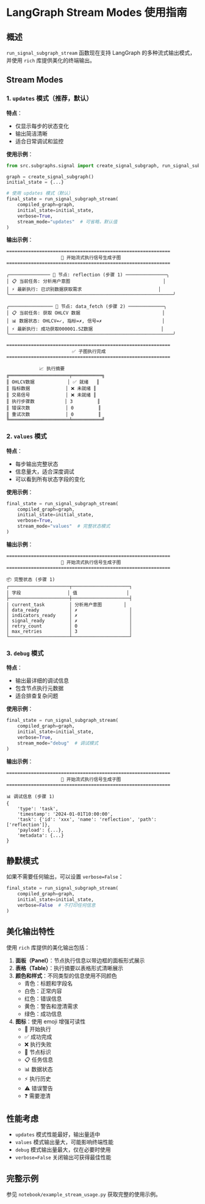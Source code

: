 # LangGraph Stream Modes 使用指南

## 概述

`run_signal_subgraph_stream` 函数现在支持 LangGraph 的多种流式输出模式，并使用 `rich` 库提供美化的终端输出。

## Stream Modes

### 1. `updates` 模式（推荐，默认）

**特点**：
- 仅显示每步的状态变化
- 输出简洁清晰
- 适合日常调试和监控

**使用示例**：
```python
from src.subgraphs.signal import create_signal_subgraph, run_signal_subgraph_stream, SignalSubgraphState

graph = create_signal_subgraph()
initial_state = {...}

# 使用 updates 模式（默认）
final_state = run_signal_subgraph_stream(
    compiled_graph=graph,
    initial_state=initial_state,
    verbose=True,
    stream_mode="updates"  # 可省略，默认值
)
```

**输出示例**：
```
============================================================
                    🚀 开始流式执行信号生成子图                    
============================================================

╭─────────────── 🔹 节点: reflection (步骤 1) ───────────────╮
│ 📋 当前任务: 分析用户意图                                  │
│ ⚡ 最新执行: 已识别数据获取需求                            │
╰────────────────────────────────────────────────────────────╯

╭──────────────── 🔹 节点: data_fetch (步骤 2) ─────────────╮
│ 📋 当前任务: 获取 OHLCV 数据                              │
│ 📊 数据状态: OHLCV=✓, 指标=✗, 信号=✗                      │
│ ⚡ 最新执行: 成功获取000001.SZ数据                         │
╰────────────────────────────────────────────────────────────╯

============================================================
                        ✅ 子图执行完成                        
============================================================

            📈 执行摘要             
╔══════════════════════╤═══════════╗
║ OHLCV数据            │ ✅ 就绪   ║
║ 指标数据             │ ❌ 未就绪 ║
║ 交易信号             │ ❌ 未就绪 ║
║ 执行步骤数           │ 3         ║
║ 错误次数             │ 0         ║
║ 重试次数             │ 0         ║
╚══════════════════════╧═══════════╝
```

### 2. `values` 模式

**特点**：
- 每步输出完整状态
- 信息量大，适合深度调试
- 可以看到所有状态字段的变化

**使用示例**：
```python
final_state = run_signal_subgraph_stream(
    compiled_graph=graph,
    initial_state=initial_state,
    verbose=True,
    stream_mode="values"  # 完整状态模式
)
```

**输出示例**：
```
============================================================
                    🚀 开始流式执行信号生成子图                    
============================================================

📦 完整状态 (步骤 1)
┌──────────────────────┬─────────────────────┐
│ 字段                 │ 值                  │
├──────────────────────┼─────────────────────┤
│ current_task         │ 分析用户意图        │
│ data_ready           │ ✗                   │
│ indicators_ready     │ ✗                   │
│ signal_ready         │ ✗                   │
│ retry_count          │ 0                   │
│ max_retries          │ 3                   │
└──────────────────────┴─────────────────────┘
```

### 3. `debug` 模式

**特点**：
- 输出最详细的调试信息
- 包含节点执行元数据
- 适合排查复杂问题

**使用示例**：
```python
final_state = run_signal_subgraph_stream(
    compiled_graph=graph,
    initial_state=initial_state,
    verbose=True,
    stream_mode="debug"  # 调试模式
)
```

**输出示例**：
```
============================================================
                    🚀 开始流式执行信号生成子图                    
============================================================

📊 调试信息 (步骤 1)
{
    'type': 'task',
    'timestamp': '2024-01-01T10:00:00',
    'task': {'id': 'xxx', 'name': 'reflection', 'path': ['reflection']},
    'payload': {...},
    'metadata': {...}
}
```

## 静默模式

如果不需要任何输出，可以设置 `verbose=False`：

```python
final_state = run_signal_subgraph_stream(
    compiled_graph=graph,
    initial_state=initial_state,
    verbose=False  # 不打印任何信息
)
```

## 美化输出特性

使用 `rich` 库提供的美化输出包括：

1. **面板（Panel）**：节点执行信息以带边框的面板形式展示
2. **表格（Table）**：执行摘要以表格形式清晰展示
3. **颜色和样式**：不同类型的信息使用不同颜色
   - 青色：标题和字段名
   - 白色：正常内容
   - 红色：错误信息
   - 黄色：警告和澄清需求
   - 绿色：成功信息
4. **图标**：使用 emoji 增强可读性
   - 🚀 开始执行
   - ✅ 成功完成
   - ❌ 执行失败
   - 🔹 节点标识
   - 📋 任务信息
   - 📊 数据状态
   - ⚡ 执行历史
   - ⚠️  错误警告
   - ❓ 需要澄清

## 性能考虑

- `updates` 模式性能最好，输出量适中
- `values` 模式输出量大，可能影响终端性能
- `debug` 模式输出量最大，仅在必要时使用
- `verbose=False` 关闭输出可获得最佳性能

## 完整示例

参见 `notebook/example_stream_usage.py` 获取完整的使用示例。
